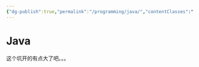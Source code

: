 ```yaml
---
{"dg-publish":true,"permalink":"/programming/java/","contentClasses":".content svg {width: 100%; height: auto;}"}
---
```



# Java

这个坑开的有点大了吧。。。